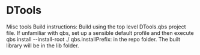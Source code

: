 # DTools
Misc tools
Build instructions:
Build using the top level DTools.qbs project file.
If unfamiliar with qbs, set up a sensible default profile and then execute
qbs install --install-root ./ qbs.installPrefix:
in the repo folder. The built library will be in the lib folder.
